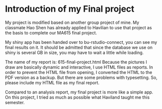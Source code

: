 # Introduction of my Final project 
My project is modified based on another group project of mine. My classmate Hao Shen has already applied to Havilian to use that project as the basis to complete our MA615 final project.

My shiny app has been handed over to bu-rstudio-connect, you can see my final results on it. It should be admitted that since the database we use on shiny is several GB in size, you may have to wait a little while loading.

The name of my report is: 615-final-project.html
Because the pictures I draw are basically dynamic and interactive, I use HTML files as reports. In order to prevent the HTML file from opening, I converted the HTML to the PDF version as a backup. But there are some problems with typesetting. So, please include my HTML file as my final report.

Compared to an analysis report, my final project is more like a simple app. On this project, I tried as much as possible what Haviland taught me this semester.

